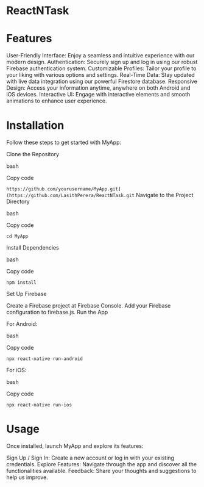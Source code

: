 # ReactNTask

# Features
User-Friendly Interface: Enjoy a seamless and intuitive experience with our modern design.
Authentication: Securely sign up and log in using our robust Firebase authentication system.
Customizable Profiles: Tailor your profile to your liking with various options and settings.
Real-Time Data: Stay updated with live data integration using our powerful Firestore database.
Responsive Design: Access your information anytime, anywhere on both Android and iOS devices.
Interactive UI: Engage with interactive elements and smooth animations to enhance user experience.

# Installation
Follow these steps to get started with MyApp:

Clone the Repository

bash

Copy code

``
https://github.com/yourusername/MyApp.git](https://github.com/LasithPerera/ReactNTask.git
``
Navigate to the Project Directory

bash

Copy code

``
cd MyApp
``

Install Dependencies

bash

Copy code

``
npm install
``

Set Up Firebase

Create a Firebase project at Firebase Console.
Add your Firebase configuration to firebase.js.
Run the App

For Android:

bash

Copy code

``
npx react-native run-android
``

For iOS:

bash

Copy code

``
npx react-native run-ios
``

# Usage
Once installed, launch MyApp and explore its features:

Sign Up / Sign In: Create a new account or log in with your existing credentials.
Explore Features: Navigate through the app and discover all the functionalities available.
Feedback: Share your thoughts and suggestions to help us improve.

